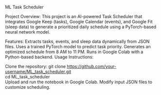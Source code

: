 ML Task Scheduler

Project Overview:
This project is an AI-powered Task Scheduler that integrates Google Keep (tasks), Google Calendar (events), and Google Fit (sleep data) to generate a prioritized daily schedule using a PyTorch-based neural network model.

Features:
Extracts tasks, events, and sleep data dynamically from JSON files.
Uses a trained PyTorch model to predict task priority.
Generates an optimized schedule from 8 AM to 11 PM.
Runs in Google Colab with a Python-based backend.
Usage Instructions:

Clone the repository:
git clone https://github.com/your-username/ML_task_scheduler.git  
cd ML_task_scheduler  
Upload and run the notebook in Google Colab.
Modify input JSON files to customize scheduling.
